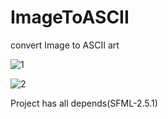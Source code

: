# ImageToASCII
convert Image to ASCII art

![1](https://user-images.githubusercontent.com/77199764/120477650-b13c9800-c3b4-11eb-835b-de32352f5cc1.jpg)

![2](https://user-images.githubusercontent.com/77199764/120477705-bef21d80-c3b4-11eb-87f6-def18d58061e.jpg)


Project has all depends(SFML-2.5.1)
